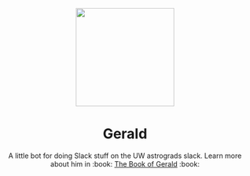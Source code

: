 <div align="center">
  <img width="200px" src="https://user-images.githubusercontent.com/21990332/184222559-8086a2f6-6015-410d-bafa-f2cde5326607.png">
  <h1>Gerald</h1>
  <p>
    A little bot for doing Slack stuff on the UW astrograds slack. Learn more about him in :book: <a href="https://www.tomwagg.com/html/gerald.html">The Book of Gerald</a> :book:
   </p>
</div>
